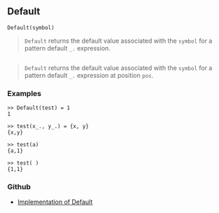 ## Default

```
Default(symbol)
```

> `Default` returns the default value associated with the `symbol` for a pattern default `_.` expression.
 
 ```ition)
```

> `Default` returns the default value associated with the `symbol` for a pattern default `_.` expression at position `pos`.

### Examples

```
>> Default(test) = 1 
1 

>> test(x_., y_.) = {x, y} 
{x,y} 
				
>> test(a) 
{a,1} 
				
>> test( ) 
{1,1}
```


### Github

* [Implementation of Default](https://github.com/axkr/symja_android_library/blob/master/symja_android_library/matheclipse-core/src/main/java/org/matheclipse/core/builtin/PatternMatching.java#L384) 
